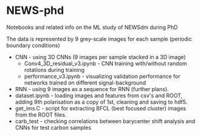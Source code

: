 # NEWS-phd
Notebooks and related info on the ML study of NEWSdm during PhD

The data is represented by 9 grey-scale images for each sample (periodic boundary conditions)
* CNN - using 3D CNNs (9 images per sample stacked in a 3D image)
  * Conv4_3D_residual_v3.ipynb - CNN training with/without random rotations during training
  * performance_v3.ipynb - visualizing validation performance for networks trained on different signal-background
* RNN - using 9 images as a sequence for RNN (further plans).
* dataset.ipynb - loading images and features from csv's and ROOT, adding 9th polarisation as a copy of 1st, cleaning and saving to hdf5.
* get_ims.C - script for extracting BFCL (best focused cluster) images from the ROOT files.
* carb_test - checking correlations between barycenter shift analysis and CNNs for test carbon samples
